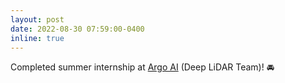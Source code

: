 ```yaml
---
layout: post
date: 2022-08-30 07:59:00-0400
inline: true
---
```


Completed summer internship at <a href="https://www.argo.ai/">Argo AI</a> (Deep LiDAR Team)! :oncoming_automobile:
